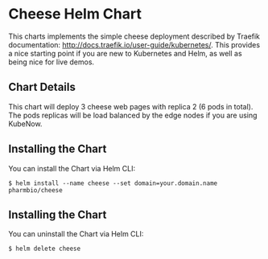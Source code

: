 # Cheese Helm Chart
This charts implements the simple cheese deployment described by Traefik documentation: http://docs.traefik.io/user-guide/kubernetes/. This provides a nice starting point if you are new to Kubernetes and Helm, as well as being nice for live demos.

## Chart Details
This chart will deploy 3 cheese web pages with replica 2 (6 pods in total). The pods replicas will be load balanced  by the edge nodes if you are using KubeNow.

## Installing the Chart
You can install the Chart via Helm CLI:

```console
$ helm install --name cheese --set domain=your.domain.name pharmbio/cheese
```

## Installing the Chart
You can uninstall the Chart via Helm CLI:

```console
$ helm delete cheese
```
